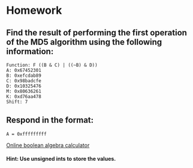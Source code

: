 # Homework  

## Find the result of performing the first operation of the MD5 algorithm using the following information:  
```
Function: F ((B & C) | ((~B) & D))  
A: 0x67452301  
B: 0xefcdab89  
C: 0x98badcfe
D: 0x10325476
M: 0x80636261
K: 0xd76aa478
Shift: 7
```

## Respond in the format:
```
A = 0xfffffffff
```

[Online boolean algebra calculator](https://www.rapidtables.com/calc/math/binary-calculator.html)  

#### Hint: Use unsigned ints to store the values.